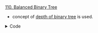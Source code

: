 [110. Balanced Binary Tree](https://leetcode.com/problems/balanced-binary-tree/)

- concept of [depth of binary tree](/LeetCode/trees/depth_of_binarytree.md) is used.

<details>
<summary> Code </summary>

```cpp
class Solution {
public:
    bool isBalanced(TreeNode* root) {
      bool ans = true;
      auto balance = [&](const auto& self, const auto& root) -> int {
        if (root == nullptr) return 0;
        
        int left = self(self, root -> left);
        int right = self(self, root -> right);
        
        ans = ans & (abs(left - right) <= 1);
        return max(left, right) + 1;
      };
      balance(balance, root);
      return ans;
    }
};
```
</details>
